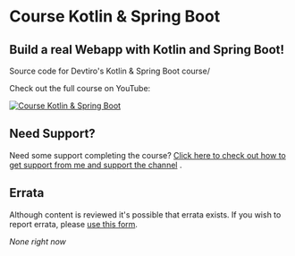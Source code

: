 # Course Kotlin & Spring Boot
## Build a real Webapp with Kotlin and Spring Boot!
Source code for Devtiro's Kotlin & Spring Boot course/

Check out the full course on YouTube:

[![Course Kotlin & Spring Boot](https://img.youtube.com/vi/MeDdJ8kaof8/0.jpg)](https://www.youtube.com/watch?v=MeDdJ8kaof8)

## Need Support?
Need some support completing the course? [Click here to check out how to get support from me and support the channel](https://bit.ly/3y05IMl) .

## Errata
Although content is reviewed it's possible that errata exists. If you wish to report errata, please [use this form](https://forms.gle/jCC95tS1FgrAq3XM8).

*None right now*